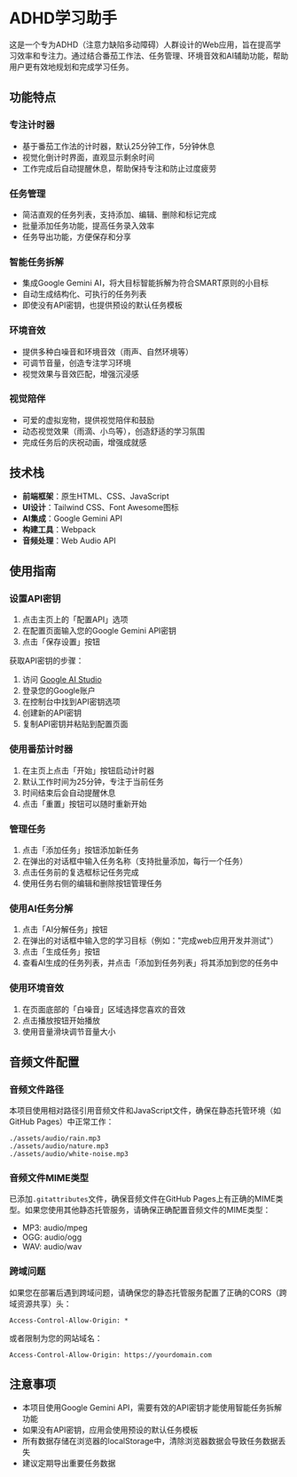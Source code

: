 # ADHD学习助手

这是一个专为ADHD（注意力缺陷多动障碍）人群设计的Web应用，旨在提高学习效率和专注力。通过结合番茄工作法、任务管理、环境音效和AI辅助功能，帮助用户更有效地规划和完成学习任务。

## 功能特点

### 专注计时器
- 基于番茄工作法的计时器，默认25分钟工作，5分钟休息
- 视觉化倒计时界面，直观显示剩余时间
- 工作完成后自动提醒休息，帮助保持专注和防止过度疲劳

### 任务管理
- 简洁直观的任务列表，支持添加、编辑、删除和标记完成
- 批量添加任务功能，提高任务录入效率
- 任务导出功能，方便保存和分享

### 智能任务拆解
- 集成Google Gemini AI，将大目标智能拆解为符合SMART原则的小目标
- 自动生成结构化、可执行的任务列表
- 即使没有API密钥，也提供预设的默认任务模板

### 环境音效
- 提供多种白噪音和环境音效（雨声、自然环境等）
- 可调节音量，创造专注学习环境
- 视觉效果与音效匹配，增强沉浸感

### 视觉陪伴
- 可爱的虚拟宠物，提供视觉陪伴和鼓励
- 动态视觉效果（雨滴、小鸟等），创造舒适的学习氛围
- 完成任务后的庆祝动画，增强成就感

## 技术栈

- **前端框架**：原生HTML、CSS、JavaScript
- **UI设计**：Tailwind CSS、Font Awesome图标
- **AI集成**：Google Gemini API
- **构建工具**：Webpack
- **音频处理**：Web Audio API

## 使用指南

### 设置API密钥

1. 点击主页上的「配置API」选项
2. 在配置页面输入您的Google Gemini API密钥
3. 点击「保存设置」按钮

获取API密钥的步骤：
1. 访问 [Google AI Studio](https://ai.google.dev/)
2. 登录您的Google账户
3. 在控制台中找到API密钥选项
4. 创建新的API密钥
5. 复制API密钥并粘贴到配置页面

### 使用番茄计时器

1. 在主页上点击「开始」按钮启动计时器
2. 默认工作时间为25分钟，专注于当前任务
3. 时间结束后会自动提醒休息
4. 点击「重置」按钮可以随时重新开始

### 管理任务

1. 点击「添加任务」按钮添加新任务
2. 在弹出的对话框中输入任务名称（支持批量添加，每行一个任务）
3. 点击任务前的复选框标记任务完成
4. 使用任务右侧的编辑和删除按钮管理任务

### 使用AI任务分解

1. 点击「AI分解任务」按钮
2. 在弹出的对话框中输入您的学习目标（例如："完成web应用开发并测试"）
3. 点击「生成任务」按钮
4. 查看AI生成的任务列表，并点击「添加到任务列表」将其添加到您的任务中

### 使用环境音效

1. 在页面底部的「白噪音」区域选择您喜欢的音效
2. 点击播放按钮开始播放
3. 使用音量滑块调节音量大小

## 音频文件配置

### 音频文件路径

本项目使用相对路径引用音频文件和JavaScript文件，确保在静态托管环境（如GitHub Pages）中正常工作：

```
./assets/audio/rain.mp3
./assets/audio/nature.mp3
./assets/audio/white-noise.mp3
```

### 音频文件MIME类型

已添加`.gitattributes`文件，确保音频文件在GitHub Pages上有正确的MIME类型。如果您使用其他静态托管服务，请确保正确配置音频文件的MIME类型：

- MP3: audio/mpeg
- OGG: audio/ogg
- WAV: audio/wav

### 跨域问题

如果您在部署后遇到跨域问题，请确保您的静态托管服务配置了正确的CORS（跨域资源共享）头：

```
Access-Control-Allow-Origin: *
```

或者限制为您的网站域名：

```
Access-Control-Allow-Origin: https://yourdomain.com
```

## 注意事项

- 本项目使用Google Gemini API，需要有效的API密钥才能使用智能任务拆解功能
- 如果没有API密钥，应用会使用预设的默认任务模板
- 所有数据存储在浏览器的localStorage中，清除浏览器数据会导致任务数据丢失
- 建议定期导出重要任务数据